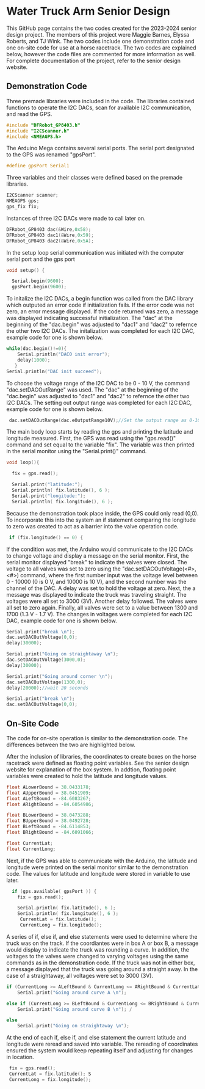 # Water Truck Arm Senior Design
This GitHub page contains the two codes created for the 2023-2024 senior design project. The members of this project were Maggie Barnes, Elyssa Roberts, and TJ Wink. The two codes include one demonstration code and one on-site code for use at a horse racetrack. The two codes are explained below, however the code files are commented for more information as well. For complete documentation of the project, refer to the senior design website.

## Demonstration Code
Three premade libraries were included in the code. The libraries contained functions to operate the I2C DACs, scan for available I2C communication, and read the GPS.
```c
#include "DFRobot_GP8403.h"
#include "I2CScanner.h"
#include <NMEAGPS.h>
```
The Arduino Mega contains several serial ports. The serial port designated to the GPS was renamed "gpsPort".
```c
#define gpsPort Serial1
```
Three variables and their classes were defined based on the premade libraries.
```c
I2CScanner scanner; 
NMEAGPS gps;
gps_fix fix; 
```
Instances of three I2C DACs were made to call later on.
```c
DFRobot_GP8403 dac(&Wire,0x58);
DFRobot_GP8403 dac1(&Wire,0x59);
DFRobot_GP8403 dac2(&Wire,0x5A);
```
In the setup loop serial communication was initiated with the computer serial port and the gps port
```c
void setup() {

  Serial.begin(9600);
  gpsPort.begin(9600);
```
To initalize the I2C DACs, a begin function was called from the DAC library which outputed an error code if initialization fails. If the error code was not zero, an error message displayed. If the code returned was zero, a message was displayed indicating successful initialization. The "dac" at the beginning of the "dac.begin" was adjusted to "dac1" and "dac2" to refernce the other two I2C DACs. The initalization was completed for each I2C DAC, example code for one is shown below.
```c
while(dac.begin()!=0){ 
    Serial.println("DAC0 init error"); 
    delay(1000); 
   }
Serial.println("DAC init succeed");
```
To choose the voltage range of the I2C DAC to be 0 - 10 V, the command "dac.setDACOutRange" was used. The "dac" at the beginning of the "dac.begin" was adjusted to "dac1" and "dac2" to refernce the other two I2C DACs. The setting out output range was completed for each I2C DAC, example code for one is shown below.
```c
 dac.setDACOutRange(dac.eOutputRange10V);//Set the output range as 0-10V for dac
```
The main body loop starts by reading the gps and printing the latitude and longitude measured. First, the GPS was read using the "gps.read()" command and set equal to the variable "fix". The variable was then printed in the serial monitor using the "Serial.print()" command.
```c
void loop(){

  fix = gps.read();

  Serial.print("latitude:"); 
  Serial.println( fix.latitude(), 6 );
  Serial.print("longitude:");
  Serial.println( fix.longitude(), 6 ); 
```
Because the demonstration took place inside, the GPS could only read (0,0). To incorporate this into the system an if statement comparing the longitude to zero was created to act as a barrier into the valve operation code.
```c
 if (fix.longitude() == 0) {
```
If the condition was met, the Arduino would communicate to the I2C DACs to change voltage and display a message on the serial monitor. First, the serial monitor displayed "break" to indicate the valves were closed. The voltage to all valves was set to zero using the "dac.setDACOutVoltage(<#>,<#>) command, where the first number input was the voltage level between 0 - 10000 (0 is 0 V, and 10000 is 10 V), and the second number was the channel of the DAC. A delay was set to hold the voltage at zero. Next, the a message was displayed to indicate the truck was traveling straight. The voltages were all set to 3000 (3V). Another delay followed. The valves were all set to zero again. Finally, all valves were set to a value between 1300 and 1700 (1.3 V - 1.7 V). The changes in voltages were completed for each I2C DAC, example code for one is shown below.

```c
Serial.print("break \n"); 
dac.setDACOutVoltage(0,0);
delay(30000); 

Serial.print("Going on straightaway \n");
dac.setDACOutVoltage(3000,0);
delay(30000); 

Serial.print("Going around corner \n");
dac.setDACOutVoltage(1300,0);
delay(20000);//wait 20 seconds

Serial.print("break \n"); 
dac.setDACOutVoltage(0,0);
```
 
## On-Site Code
The code for on-site operation is similar to the demonstration code. The differences between the two are highlighted below.

After the inclusion of libraries, the coordinates to create boxes on the horse racetrack were defined as floating point variables. See the senior design website for explanation of the box system. In addtion, floating point variables were created to hold the latitude and longitude values. 
```c
float ALowerBound = 38.0433178;
float AUpperBound = 38.0451909;
float ALeftBound = -84.6083267;
float ARightBound = -84.6054986;

float BLowerBound = 38.0473288;
float BUpperBound = 38.0492728;
float BLeftBound = -84.6114853;
float BRightBound = -84.6091066;

float CurrentLat;
float CurrentLong;
```

Next, if the GPS was able to communicate with the Arduino, the latitude and longitude were printed on the serial monitor similar to the demonstration code. The values for latitude and longitude were stored in variable to use later.
```c
  if (gps.available( gpsPort )) { 
    fix = gps.read();

    Serial.println( fix.latitude(), 6 ); 
    Serial.println( fix.longitude(), 6 ); 
     CurrentLat = fix.latitude(); 
     CurrentLong = fix.longitude(); 
```

A series of if, else if, and else statements were used to determine where the truck was on the track. If the coordiantes were in box A or box B, a message would display to indicate the truck was rounding a curve. In addition, the voltages to the valves were changed to varying voltages using the same commands as in the demonstration code. If the truck was not in either box, a message displayed that the truck was going around a straight away. In the case of a straightaway, all voltages were set to 3000 (3V).
```c
if (CurrentLong >= ALeftBound & CurrentLong <= ARightBound & CurrentLat >= ALowerBound & CurrentLat <= AUpperBound) {
    Serial.print("Going around curve A \n"); 

else if (CurrentLong >= BLeftBound & CurrentLong <= BRightBound & CurrentLat >= BLowerBound & CurrentLat <=     BUpperBound) {
    Serial.print("Going around curve B \n"); /

else
    Serial.print("Going on straightaway \n");
```
At the end of each if, else if, and else statement the current latitude and longitude were reread and saved into variable. The rereading of coordinates ensured the system would keep repeating itself and adjusting for changes in location.
```c
 fix = gps.read();
 CurrentLat = fix.latitude(); S
 CurrentLong = fix.longitude(); 
```
